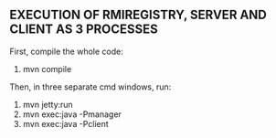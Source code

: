 EXECUTION OF RMIREGISTRY, SERVER AND CLIENT AS 3 PROCESSES
----------------------------------------------------------

First, compile the whole code:
1. mvn compile

Then, in three separate cmd windows, run:

1. mvn jetty:run 
2. mvn exec:java -Pmanager
3. mvn exec:java -Pclient